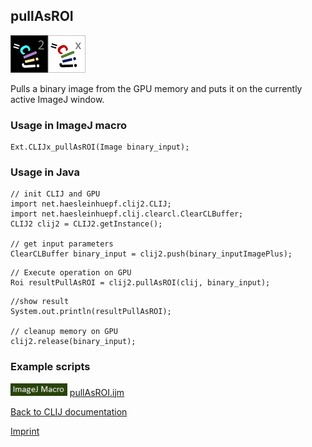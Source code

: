 ## pullAsROI
![Image](images/mini_clij2_logo.png)![Image](images/mini_clijx_logo.png)

Pulls a binary image from the GPU memory and puts it on the currently active ImageJ window.

### Usage in ImageJ macro
```
Ext.CLIJx_pullAsROI(Image binary_input);
```


### Usage in Java
```
// init CLIJ and GPU
import net.haesleinhuepf.clij2.CLIJ;
import net.haesleinhuepf.clij.clearcl.ClearCLBuffer;
CLIJ2 clij2 = CLIJ2.getInstance();

// get input parameters
ClearCLBuffer binary_input = clij2.push(binary_inputImagePlus);
```

```
// Execute operation on GPU
Roi resultPullAsROI = clij2.pullAsROI(clij, binary_input);
```

```
//show result
System.out.println(resultPullAsROI);

// cleanup memory on GPU
clij2.release(binary_input);
```




### Example scripts
<a href="https://github.com/clij/clij-advanced-filters/blob/master/src/main/macro/"><img src="images/language_macro.png" height="20"/></a> [pullAsROI.ijm](https://github.com/clij/clij-advanced-filters/blob/master/src/main/macro/pullAsROI.ijm)  


[Back to CLIJ documentation](https://clij.github.io/)

[Imprint](https://clij.github.io/imprint)

